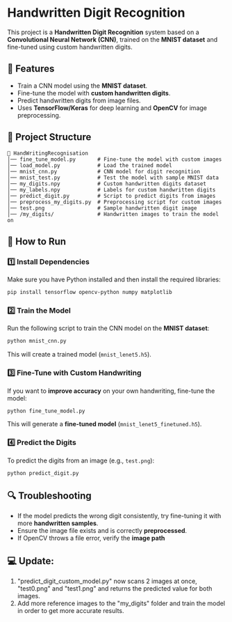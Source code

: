 # Handwritten Digit Recognition

This project is a **Handwritten Digit Recognition** system based on a **Convolutional Neural Network (CNN)**, trained on the **MNIST dataset** and fine-tuned using custom handwritten digits.

## 📌 Features
- Train a CNN model using the **MNIST dataset**.
- Fine-tune the model with **custom handwritten digits**.
- Predict handwritten digits from image files.
- Uses **TensorFlow/Keras** for deep learning and **OpenCV** for image preprocessing.

## 📁 Project Structure
```
📂 HandWritingRecognisation
│── fine_tune_model.py       # Fine-tune the model with custom images
│── load_model.py            # Load the trained model
│── mnist_cnn.py             # CNN model for digit recognition
│── mnist_test.py            # Test the model with sample MNIST data
│── my_digits.npy            # Custom handwritten digits dataset
│── my_labels.npy            # Labels for custom handwritten digits
│── predict_digit.py         # Script to predict digits from images
│── preprocess_my_digits.py  # Preprocessing script for custom images
│── test.png                 # Sample handwritten digit image
│── /my_digits/              # Handwritten images to train the model on
```

## 🚀 How to Run

### 1️⃣ Install Dependencies
Make sure you have Python installed and then install the required libraries:
```bash
pip install tensorflow opencv-python numpy matplotlib
```

### 2️⃣ Train the Model
Run the following script to train the CNN model on the **MNIST dataset**:
```bash
python mnist_cnn.py
```
This will create a trained model (`mnist_lenet5.h5`).

### 3️⃣ Fine-Tune with Custom Handwriting
If you want to **improve accuracy** on your own handwriting, fine-tune the model:
```bash
python fine_tune_model.py
```
This will generate a **fine-tuned model** (`mnist_lenet5_finetuned.h5`).

### 4️⃣ Predict the Digits
To predict the digits from an image (e.g., `test.png`):
```bash
python predict_digit.py
```

## 🔍 Troubleshooting
- If the model predicts the wrong digit consistently, try fine-tuning it with more **handwritten samples**.
- Ensure the image file exists and is correctly **preprocessed**.
- If OpenCV throws a file error, verify the **image path**

## 💻 Update:
1. "predict_digit_custom_model.py" now scans 2 images at once, "test0.png" and "test1.png" and returns the predicted value for both images.
2. Add more reference images to the "my_digits" folder and train the model in order to get more accurate results.
